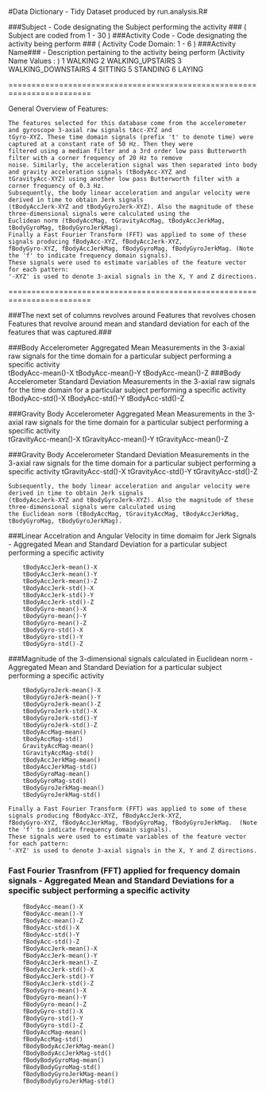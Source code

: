 
  #Data Dictionary - Tidy Dataset produced by run.analysis.R#

###Subject              -  Code designating the Subject performing the activity ###
        ( Subject are coded from 1 - 30 ) 
###Activity Code        -  Code designating the activity being perform ###
        ( Activity Code Domain: 1 - 6   ) 
###Activity Name###    -   Description pertaining to the activity being perform 
      (Activity Name Values : ) 
        1 WALKING
        2 WALKING_UPSTAIRS
        3 WALKING_DOWNSTAIRS
        4 SITTING
        5 STANDING
        6 LAYING 

========================================================================

General Overview of Features:

    The features selected for this database come from the accelerometer and gyroscope 3-axial raw signals tAcc-XYZ and
    tGyro-XYZ. These time domain signals (prefix 't' to denote time) were captured at a constant rate of 50 Hz. Then they were
    filtered using a median filter and a 3rd order low pass Butterworth filter with a corner frequency of 20 Hz to remove
    noise. Similarly, the acceleration signal was then separated into body and gravity acceleration signals (tBodyAcc-XYZ and
    tGravityAcc-XYZ) using another low pass Butterworth filter with a corner frequency of 0.3 Hz. 
    Subsequently, the body linear acceleration and angular velocity were derived in time to obtain Jerk signals
    (tBodyAccJerk-XYZ and tBodyGyroJerk-XYZ). Also the magnitude of these three-dimensional signals were calculated using the
    Euclidean norm (tBodyAccMag, tGravityAccMag, tBodyAccJerkMag, tBodyGyroMag, tBodyGyroJerkMag). 
    Finally a Fast Fourier Transform (FFT) was applied to some of these signals producing fBodyAcc-XYZ, fBodyAccJerk-XYZ,
    fBodyGyro-XYZ, fBodyAccJerkMag, fBodyGyroMag, fBodyGyroJerkMag. (Note the 'f' to indicate frequency domain signals). 
    These signals were used to estimate variables of the feature vector for each pattern:  
    '-XYZ' is used to denote 3-axial signals in the X, Y and Z directions.
  
========================================================================

###The next set of columns revolves around Features that revolves chosen Features that revolve around mean and standard deviation for each of the features that was captured.###

###Body Accelerometer Aggregated Mean Measurements in the 3-axial raw signals for the time domain for a particular subject performing a specific activity    
          tBodyAcc-mean()-X
          tBodyAcc-mean()-Y
          tBodyAcc-mean()-Z
###Body Accelerometer Standard Deviation Measurements in the 3-axial raw signals for the time domain for a particular subject performing a specific activity    
        tBodyAcc-std()-X
        tBodyAcc-std()-Y
        tBodyAcc-std()-Z
  
###Gravity Body Accelerometer Aggregated Mean Measurements in the 3-axial raw signals for the time domain for a particular subject performing a specific activity    
        tGravityAcc-mean()-X
        tGravityAcc-mean()-Y
        tGravityAcc-mean()-Z

###Gravity Body Accelerometer Standard Deviation Measurements in the 3-axial raw signals for the time domain for a particular subject performing a specific activity 
        tGravityAcc-std()-X
        tGravityAcc-std()-Y
        tGravityAcc-std()-Z

    Subsequently, the body linear acceleration and angular velocity were derived in time to obtain Jerk signals 
    (tBodyAccJerk-XYZ and tBodyGyroJerk-XYZ). Also the magnitude of these three-dimensional signals were calculated using 
    the Euclidean norm (tBodyAccMag, tGravityAccMag, tBodyAccJerkMag, tBodyGyroMag, tBodyGyroJerkMag). 


###Linear Accelration and Angular Velocity in time domaim for Jerk Signals - Aggregated Mean and Standard Deviation for a particular subject performing a specific activity 

        tBodyAccJerk-mean()-X
        tBodyAccJerk-mean()-Y
        tBodyAccJerk-mean()-Z
        tBodyAccJerk-std()-X
        tBodyAccJerk-std()-Y
        tBodyAccJerk-std()-Z
        tBodyGyro-mean()-X
        tBodyGyro-mean()-Y
        tBodyGyro-mean()-Z
        tBodyGyro-std()-X
        tBodyGyro-std()-Y
        tBodyGyro-std()-Z

###Magnitude of the 3-dimensional signals calculated in Euclidean norm - Aggregated Mean and Standard Deviation for a particular subject performing a specific activity 

        tBodyGyroJerk-mean()-X
        tBodyGyroJerk-mean()-Y
        tBodyGyroJerk-mean()-Z
        tBodyGyroJerk-std()-X
        tBodyGyroJerk-std()-Y
        tBodyGyroJerk-std()-Z
        tBodyAccMag-mean()
        tBodyAccMag-std()
        GravityAccMag-mean()
        tGravityAccMag-std()
        tBodyAccJerkMag-mean()
        tBodyAccJerkMag-std()
        tBodyGyroMag-mean()
        tBodyGyroMag-std()
        tBodyGyroJerkMag-mean()
        tBodyGyroJerkMag-std()

    Finally a Fast Fourier Transform (FFT) was applied to some of these signals producing fBodyAcc-XYZ, fBodyAccJerk-XYZ,
    fBodyGyro-XYZ, fBodyAccJerkMag, fBodyGyroMag, fBodyGyroJerkMag.  (Note the 'f' to indicate frequency domain signals). 
    These signals were used to estimate variables of the feature vector for each pattern:  
    '-XYZ' is used to denote 3-axial signals in the X, Y and Z directions.

### Fast Fourier Trasnfrom (FFT) applied for frequency domain signals - Aggregated Mean and Standard Deviations for a specific subject performing a specific activity 

        fBodyAcc-mean()-X
        fBodyAcc-mean()-Y
        fBodyAcc-mean()-Z
        fBodyAcc-std()-X
        fBodyAcc-std()-Y
        fBodyAcc-std()-Z
        fBodyAccJerk-mean()-X
        fBodyAccJerk-mean()-Y
        fBodyAccJerk-mean()-Z
        fBodyAccJerk-std()-X
        fBodyAccJerk-std()-Y
        fBodyAccJerk-std()-Z
        fBodyGyro-mean()-X
        fBodyGyro-mean()-Y
        fBodyGyro-mean()-Z
        fBodyGyro-std()-X
        fBodyGyro-std()-Y
        fBodyGyro-std()-Z
        fBodyAccMag-mean()
        fBodyAccMag-std()
        fBodyBodyAccJerkMag-mean()
        fBodyBodyAccJerkMag-std()
        fBodyBodyGyroMag-mean()
        fBodyBodyGyroMag-std()
        fBodyBodyGyroJerkMag-mean()
        fBodyBodyGyroJerkMag-std()
